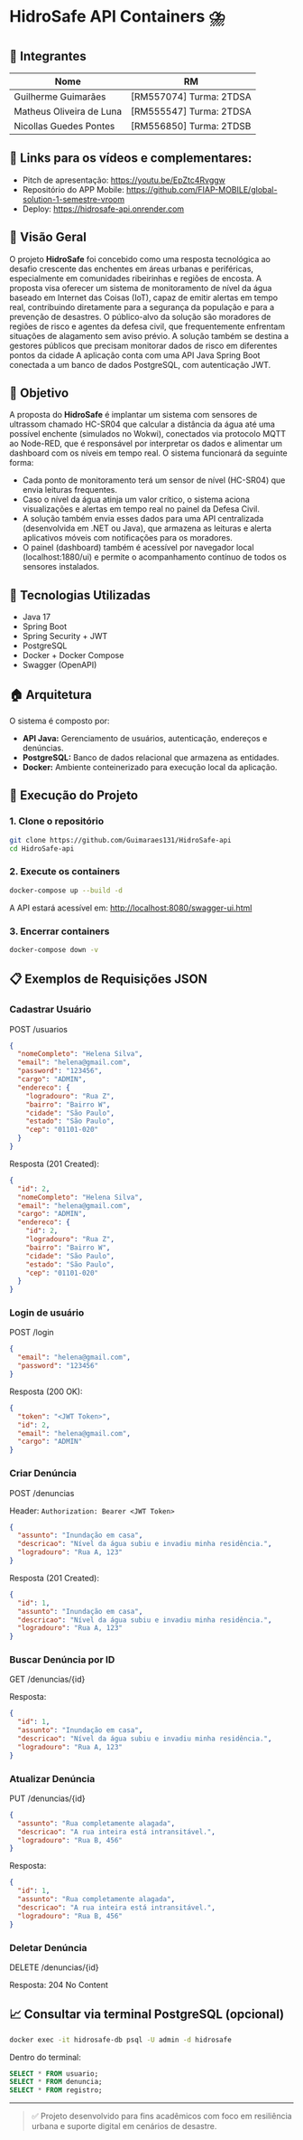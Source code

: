# HidroSafe API Containers ⛈️

## 👥 Integrantes

| Nome               | RM     |
|--------------------|--------|
| Guilherme Guimarães| [RM557074] Turma:  2TDSA
| Matheus Oliveira de Luna | [RM555547] Turma: 2TDSA
| Nicollas Guedes Pontes | [RM556850] Turma:  2TDSB

## 🎥 Links para os vídeos e complementares:
* Pitch de apresentação: https://youtu.be/EpZtc4Rvggw
* Repositório do APP Mobile: https://github.com/FIAP-MOBILE/global-solution-1-semestre-vroom
* Deploy: https://hidrosafe-api.onrender.com


## 🔎 Visão Geral

O projeto **HidroSafe** foi concebido como uma resposta tecnológica ao desafio crescente das enchentes em áreas urbanas e periféricas, especialmente em comunidades ribeirinhas e regiões de encosta. A proposta visa oferecer um sistema de monitoramento de nível da água baseado em Internet das Coisas (IoT), capaz de emitir alertas em tempo real, contribuindo diretamente para a segurança da população e para a prevenção de desastres.
O público-alvo da solução são moradores de regiões de risco e agentes da defesa civil, que frequentemente enfrentam situações de alagamento sem aviso prévio. A solução também se destina a gestores públicos que precisam monitorar dados de risco em diferentes pontos da cidade
A aplicação conta com uma API Java Spring Boot conectada a um banco de dados PostgreSQL, com autenticação JWT.

## 🎯 Objetivo

A proposta do **HidroSafe** é implantar um sistema com sensores de ultrassom chamado HC-SR04  que calcular a distância da água até uma possível enchente (simulados no Wokwi), conectados via protocolo MQTT ao Node-RED, que é responsável por interpretar os dados e alimentar um dashboard com os níveis em tempo real.
O sistema funcionará da seguinte forma:
* Cada ponto de monitoramento terá um sensor de nível (HC-SR04) que envia leituras frequentes.
* Caso o nível da água atinja um valor crítico, o sistema aciona visualizações e alertas em tempo real no painel da Defesa Civil.
* A solução também envia esses dados para uma API centralizada (desenvolvida em .NET ou Java), que armazena as leituras e alerta aplicativos móveis com notificações para os moradores.
* O painel (dashboard) também é acessível por navegador local (localhost:1880/ui) e permite o acompanhamento contínuo de todos os sensores instalados.


## 🚀 Tecnologias Utilizadas

- Java 17
- Spring Boot
- Spring Security + JWT
- PostgreSQL
- Docker + Docker Compose
- Swagger (OpenAPI)

## 🏠 Arquitetura

O sistema é composto por:

- **API Java:** Gerenciamento de usuários, autenticação, endereços e denúncias.
- **PostgreSQL:** Banco de dados relacional que armazena as entidades.
- **Docker:** Ambiente conteinerizado para execução local da aplicação.

## 🚧 Execução do Projeto

### 1. Clone o repositório

```bash
git clone https://github.com/Guimaraes131/HidroSafe-api
cd HidroSafe-api
```

### 2. Execute os containers

```bash
docker-compose up --build -d
```

A API estará acessível em: [http://localhost:8080/swagger-ui.html](http://localhost:8080/swagger-ui.html)

### 3. Encerrar containers

```bash
docker-compose down -v
```

## 📋 Exemplos de Requisições JSON

### Cadastrar Usuário

POST /usuarios

```json
{
  "nomeCompleto": "Helena Silva",
  "email": "helena@gmail.com",
  "password": "123456",
  "cargo": "ADMIN",
  "endereco": {
    "logradouro": "Rua Z",
    "bairro": "Bairro W",
    "cidade": "São Paulo",
    "estado": "São Paulo",
    "cep": "01101-020"
  }
}
```

Resposta (201 Created):

```json
{
  "id": 2,
  "nomeCompleto": "Helena Silva",
  "email": "helena@gmail.com",
  "cargo": "ADMIN",
  "endereco": {
    "id": 2,
    "logradouro": "Rua Z",
    "bairro": "Bairro W",
    "cidade": "São Paulo",
    "estado": "São Paulo",
    "cep": "01101-020"
  }
}
```

### Login de usuário

POST /login

```json
{
  "email": "helena@gmail.com",
  "password": "123456"
}
```

Resposta (200 OK):

```json
{
  "token": "<JWT Token>",
  "id": 2,
  "email": "helena@gmail.com",
  "cargo": "ADMIN"
}
```

### Criar Denúncia

POST /denuncias

Header: `Authorization: Bearer <JWT Token>`

```json
{
  "assunto": "Inundação em casa",
  "descricao": "Nível da água subiu e invadiu minha residência.",
  "logradouro": "Rua A, 123"
}
```

Resposta (201 Created):

```json
{
  "id": 1,
  "assunto": "Inundação em casa",
  "descricao": "Nível da água subiu e invadiu minha residência.",
  "logradouro": "Rua A, 123"
}
```

### Buscar Denúncia por ID

GET /denuncias/{id}

Resposta:

```json
{
  "id": 1,
  "assunto": "Inundação em casa",
  "descricao": "Nível da água subiu e invadiu minha residência.",
  "logradouro": "Rua A, 123"
}
```

### Atualizar Denúncia

PUT /denuncias/{id}

```json
{
  "assunto": "Rua completamente alagada",
  "descricao": "A rua inteira está intransitável.",
  "logradouro": "Rua B, 456"
}
```

Resposta:

```json
{
  "id": 1,
  "assunto": "Rua completamente alagada",
  "descricao": "A rua inteira está intransitável.",
  "logradouro": "Rua B, 456"
}
```

### Deletar Denúncia

DELETE /denuncias/{id}

Resposta:
204 No Content

## 📈 Consultar via terminal PostgreSQL (opcional)

```bash
docker exec -it hidrosafe-db psql -U admin -d hidrosafe
```

Dentro do terminal:

```sql
SELECT * FROM usuario;
SELECT * FROM denuncia;
SELECT * FROM registro;
```

---

> ✅ Projeto desenvolvido para fins acadêmicos com foco em resiliência urbana e suporte digital em cenários de desastre.